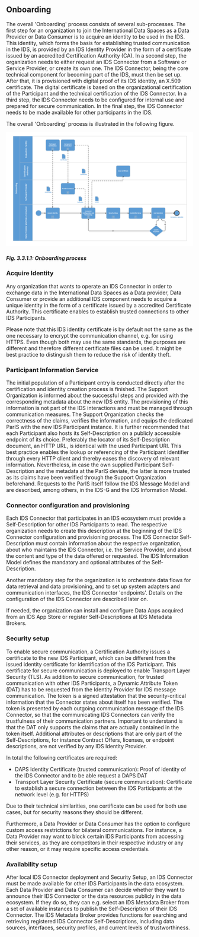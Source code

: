 ## Onboarding

The overall 'Onboarding' process consists of several sub-processes. The first step for an organization to join the International Data Spaces as a Data Provider or Data Consumer is to acquire an identity to be used in the IDS.
This identity, which forms the basis for establishing trusted communication in the IDS, is provided by an IDS Identity Provider in the form of a certificate issued by an accredited Certification Authority (CA).
In a second step, the organization needs to either request an IDS Connector from a Software or Service Provider, or create its own one. The IDS Connector, being the core technical component for becoming part of the IDS, must then be set up. After that, it is provisioned with digital proof of its IDS identity, an X.509 certificate. The digital certificate is based on the organizational certification of the Participant and the technical certification of the IDS Connector. In a third step, the IDS Connector needs to be configured for internal use and prepared for secure communication. In the final step, the IDS Connector needs to be made available for other participants in the IDS.

The overall 'Onboarding' process is illustrated in the following figure.

![Onboarding process](../../media/image22.png)
#### _Fig. 3.3.1.1: Onboarding process_

### Acquire Identity

Any organization that wants to operate an IDS Connector in order to exchange data in the International Data Spaces as a Data provider, Data Consumer or provide an additional IDS component needs to acquire a unique identity in the form of a certificate issued by a accredited Certificate Authority. This certificate enables to establish trusted connections to other IDS Participants.

Please note that this IDS identity certificate is by default not the same as the one necessary to encrypt the communication channel, e.g. for using HTTPS. Even though both may use the same standards, the purposes are different and therefore different certificate files can be used. It might be best practice to distinguish them to reduce the risk of identity theft.

### Participant Information Service

The initial population of a Participant entry is conducted directly after the certification and identity creation process is finished. The Support Organization is informed about the successful steps and provided with the corresponding metadata about the new IDS entity. The provisioning of this information is not part of the IDS interactions and must be managed through communication measures. The Support Organization checks the correctness of the claims, verifies the information, and equips the dedicated ParIS with the new IDS Participant instance. It is further recommended that each Participant also hosts its Self-Description on a publicly accessible endpoint of its choice. Preferably the locator of its Self-Description document, an HTTP URL, is identical with the used Participant URI. This best practice enables the lookup or referencing of the Participant Identifier through every HTTP client and thereby eases the discovery of relevant information. Nevertheless, in case the own supplied Participant Self-Description and the metadata at the ParIS deviate, the latter is more trusted as its claims have been verified through the Support Organization beforehand. Requests to the ParIS itself follow the IDS Message Model and are described, among others, in the IDS-G and the IDS Information Model.

### Connector configuration and provisioning

Each IDS Connector that participates in an IDS ecosystem must provide a Self-Description for other IDS Participants to read. The respective organization needs to create this description at the beginning of the IDS Connector configuration and provisioning process. The IDS Connector Self-Description must contain information about the respective organization, about who maintains the IDS Connector, i.e. the Service Provider, and about the content and type of the data offered or requested. The IDS Information Model defines the mandatory and optional attributes of the Self-Description.

Another mandatory step for the organization is to orchestrate data flows for data retrieval and data provisioning, and to set up system adapters and communication interfaces, the IDS Connector 'endpoints'. Details on the configuration of the IDS Connector are described later on.

If needed, the organization can install and configure Data Apps acquired from an IDS App Store or register Self-Descriptions at IDS Metadata Brokers.

### Security setup

To enable secure communication, a Certification Authority issues a certificate to the new IDS Participant, which can be different from the issued identity certificate for identification of the IDS Participant. This certificate for secure communication is deployed to enable Transport Layer Security (TLS). As addition to secure communication,  for trusted communication with other IDS Participants, a Dynamic Attribute Token (DAT) has to be requested from the Identity Provider for IDS message communication. The token is a signed attestation that the security-critical information that the Connector states about itself has been verified. The token is presented by each outgoing communication message of the IDS Connector, so that the communicating IDS Connectors can verify the trustfulness of their communication partners. Important to understand is that the DAT only supports the claims that are actually contained in the token itself. Additional attributes or descriptions that are only part of the Self-Descriptions, for instance Contract Offers, licenses, or endpoint descriptions, are not verified by any IDS Identity Provider.

In total the following certificates are required:
- DAPS Identity Certificate (trusted communication): Proof of identity of the IDS Connector and to be able request a DAPS DAT
- Transport Layer Security Certificate (secure communication): Certificate to establish a secure connection between the IDS Participants at the network level (e.g. for HTTPS)
  
Due to their technical similarities, one certificate can be used for both use cases, but for security reasons they should be different.

Furthermore, a Data Provider or Data Consumer has the option to configure custom access restrictions for bilateral communications. For instance, a Data Provider may want to block certain IDS Participants from accessing their services, as they are competitors in their respective industry or any other reason, or it may require specific access credentials.

### Availability setup

After local IDS Connector deployment and Security Setup, an IDS Connector must be made available for other IDS Participants in the data ecosystem. Each Data Provider and Data Consumer can decide whether they want to announce their IDS Connector or the data resources publicly in the data ecosystem. If they do so, they can e.g. select an IDS Metadata Broker from a
set of available instances to publish the Self-Description of their IDS Connector. The IDS Metadata Broker provides functions for searching and retrieving registered IDS Connector Self-Descriptions, including data sources, interfaces, security profiles, and current levels of trustworthiness.
